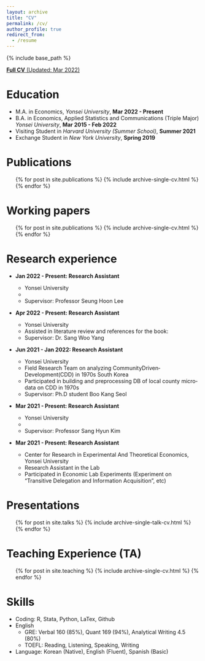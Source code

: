 ```yaml
---
layout: archive
title: "CV"
permalink: /cv/
author_profile: true
redirect_from:
  - /resume
---
```


{% include base_path %}

[**Full CV** (Updated: Mar 2022)](http://himakun.github.io/files/kim_cv.pdf)

Education
======
* M.A. in Economics, *Yonsei University*, **Mar 2022 - Present**
* B.A. in Economics, Applied Statistics and Communications (Triple Major) *Yonsei University*, **Mar 2015 - Feb 2022**
* Visiting Student in *Harvard University (Summer School)*, **Summer 2021**
* Exchange Student in *New York University*, **Spring 2019**

Publications
======
  <ul>{% for post in site.publications %}
    {% include archive-single-cv.html %}
  {% endfor %}</ul>

Working papers
======
  <ul>{% for post in site.publications %}
    {% include archive-single-cv.html %}
  {% endfor %}</ul>

Research experience
======
* **Jan 2022 - Present: Research Assistant**
  * Yonsei University
  * 
  * Supervisor: Professor Seung Hoon Lee


* **Apr 2022 - Present: Research Assistant**
  * Yonsei University
  * Assisted in literature review and references for the book:
  * Supervisor: Dr. Sang Woo Yang 


* **Jun 2021 - Jan 2022: Research Assistant**
  * Yonsei University
  * Field Research Team on analyzing Community­Driven­Development(CDD) in 1970s South Korea
  * Participated in building and preprocessing DB of local county micro­data on CDD in 1970s
  * Supervisor: Ph.D student Boo Kang Seol 


* **Mar 2021 - Present: Research Assistant**
  * Yonsei University
  * 
  * Supervisor: Professor Sang Hyun Kim


* **Mar 2021 - Present: Research Assistant**
  * Center for Research in Experimental And Theoretical Economics, Yonsei University
  * Research Assistant in the Lab
  * Participated in Economic Lab Experiments (Experiment on “Transitive Delegation and Information Acquisition”, etc)


Presentations
======
  <ul>{% for post in site.talks %}
    {% include archive-single-talk-cv.html %}
  {% endfor %}</ul>
  
  
Teaching Experience (TA)
======
  <ul>{% for post in site.teaching %}
    {% include archive-single-cv.html %}
  {% endfor %}</ul>
  

Skills
======
* Coding: R, Stata, Python, LaTex, Github
* English
  * GRE: Verbal 160 (85%), Quant 169 (94%), Analytical Writing 4.5 (80%) 
  * TOEFL: Reading, Listening, Speaking, Writing
* Language: Korean (Native), English (Fluent), Spanish (Basic)
